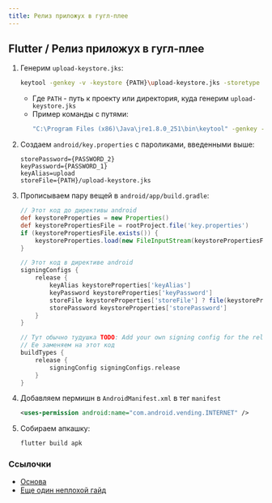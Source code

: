 ```yaml
---
title: Релиз приложух в гугл-плее
---
```



## Flutter / Релиз приложух в гугл-плее

1. Генерим `upload-keystore.jks`:

   ```bash
   keytool -genkey -v -keystore {PATH}\upload-keystore.jks -storetype JKS -keyalg RSA -keysize 2048 -validity 10000 -alias upload
   ```

    - Где `PATH` - путь к проекту или директория, куда генерим `upload-keystore.jks`
    - Пример команды с путями:
      ```bash
      "C:\Program Files (x86)\Java\jre1.8.0_251\bin\keytool" -genkey -v -keystore C:\Users\potyk\IdeaProjects\dnew\upload-keystore.jks -storetype JKS -keyalg RSA -keysize 2048 -validity 10000 -alias upload
      ```

2. Создаем `android/key.properties` с пароликами, введенными выше:

   ```
   storePassword={PASSWORD_2}
   keyPassword={PASSWORD_1}
   keyAlias=upload
   storeFile={PATH}/upload-keystore.jks
   ```

3. Прописываем пару вещей в `android/app/build.gradle`:

    ```groovy
    // Этот код до директивы android
    def keystoreProperties = new Properties()
    def keystorePropertiesFile = rootProject.file('key.properties')
    if (keystorePropertiesFile.exists()) {
        keystoreProperties.load(new FileInputStream(keystorePropertiesFile))
    }

    // Этот код в директиве android
    signingConfigs {
        release {
            keyAlias keystoreProperties['keyAlias']
            keyPassword keystoreProperties['keyPassword']
            storeFile keystoreProperties['storeFile'] ? file(keystoreProperties['storeFile']) : null
            storePassword keystoreProperties['storePassword']
        }
    }

    // Тут обычно тудушка TODO: Add your own signing config for the release build
    // Ее заменяем на этот код
    buildTypes {
        release {
            signingConfig signingConfigs.release
        }
    }

    ```

4. Добавляем пермишн в `AndroidManifest.xml` в тег `manifest`

    ```xml
    <uses-permission android:name="com.android.vending.INTERNET" />
    ```

5. Собираем апкашку:

    ```bash
    flutter build apk
    ```

### Ссылочки

- [Основа](https://flutter.dev/docs/deployment/android)
- [Еще один неплохой гайд](https://codelabs.developers.google.com/codelabs/flutter-in-app-purchases#3)
